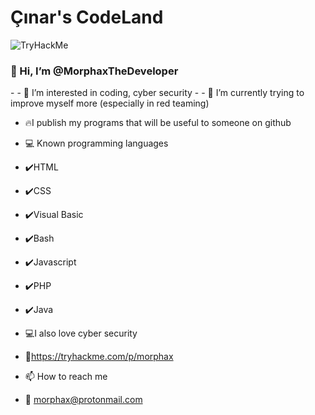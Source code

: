 
<h1>Çınar's CodeLand</h1>
<img src="https://tryhackme-badges.s3.amazonaws.com/morphax.png" alt="TryHackMe">
<h3>👋 Hi, I’m @MorphaxTheDeveloper</h3>
- 
- 👀 I’m interested in coding, cyber security
- 
- 🌱 I’m currently trying to improve myself more (especially in red teaming)

- 🔥I publish my programs that will be useful to someone on github 

- 💻 Known programming languages
- ✔️HTML
- ✔️CSS
- ✔️Visual Basic
- ✔️Bash
- ✔️Javascript
- ✔️PHP
- ✔️Java

- 💻I also love cyber security
- 🖤https://tryhackme.com/p/morphax

- 📫 How to reach me
- 📧 morphax@protonmail.com

<!---
MorphaxTheDeveloper/MorphaxTheDeveloper is a ✨ special ✨ repository because its `README.md` (this file) appears on your GitHub profile.
You can click the Preview link to take a look at your changes.
--->

